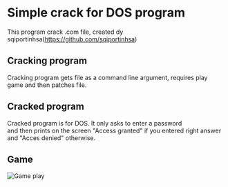 # Simple crack for DOS program

This program crack .com file, created dy sqiportinhsa(https://github.com/sqiportinhsa)

## Cracking program

Cracking program gets file as a command line argument, requires play game and then patches file.

## Cracked program
Cracked program is for DOS. It only asks to enter a password \
and then prints on the screen "Access granted" if you entered right answer\
and "Acces denied" otherwise.

## Game
![Game play](https://github.com/SimonaytesYan/BreakAsmProgram/Sprites/GamePlay.png)
